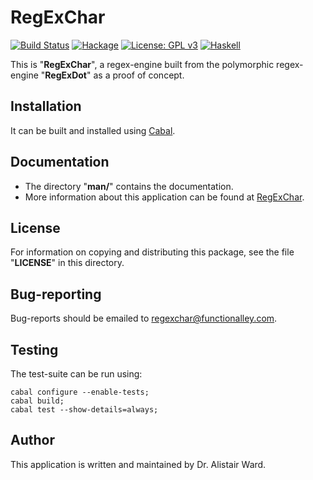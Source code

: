 # **RegExChar**

[![Build Status](https://travis-ci.org/functionalley/RegExChar.svg?branch=master)](https://travis-ci.org/functionalley/RegExChar)
[![Hackage](https://img.shields.io/hackage/v/regexchar.svg)](https://hackage.haskell.org/package/regexchar)
[![License: GPL v3](https://img.shields.io/badge/License-GPL%20v3-blue.svg)](https://www.gnu.org/licenses/gpl-3.0)
[![Haskell](https://b.repl.ca/v1/language-haskell-yellow.png)](https://haskell.org)

This is "**RegExChar**", a regex-engine built from the polymorphic regex-engine "**RegExDot**" as a proof of concept.

## Installation

It can be built and installed using [Cabal](https://www.haskell.org/cabal/users-guide/installing-packages.html).

## Documentation
* The directory "**man/**" contains the documentation.
* More information about this application can be found at [RegExChar](https://functionalley.com/RegExChar/regExChar.html).

## License

For information on copying and distributing this package, see the file "**LICENSE**" in this directory.

## Bug-reporting

Bug-reports should be emailed to <regexchar@functionalley.com>.

## Testing

The test-suite can be run using:

    cabal configure --enable-tests;
    cabal build;
    cabal test --show-details=always;

## Author

This application is written and maintained by Dr. Alistair Ward.
